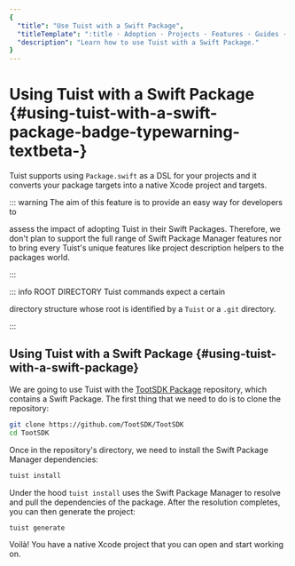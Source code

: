 ```yaml
---
{
  "title": "Use Tuist with a Swift Package",
  "titleTemplate": ":title · Adoption · Projects · Features · Guides · Tuist",
  "description": "Learn how to use Tuist with a Swift Package."
}
---
```

# Using Tuist with a Swift Package <Badge type="warning" text="beta" /> {#using-tuist-with-a-swift-package-badge-typewarning-textbeta-}

Tuist supports using `Package.swift` as a DSL for your projects and it converts
your package targets into a native Xcode project and targets.

::: warning The aim of this feature is to provide an easy way for developers to
<!-- -->
assess the impact of adopting Tuist in their Swift Packages. Therefore, we
don't plan to support the full range of Swift Package Manager features nor to
bring every Tuist's unique features like
<LocalizedLink href="/guides/features/projects/code-sharing">project
description helpers</LocalizedLink> to the packages world.
<!-- -->
:::

::: info ROOT DIRECTORY Tuist commands expect a certain
<!-- -->
<LocalizedLink href="/guides/features/projects/directory-structure#standard-tuist-projects">directory
structure</LocalizedLink> whose root is identified by a `Tuist` or a `.git`
directory.
<!-- -->
:::

## Using Tuist with a Swift Package {#using-tuist-with-a-swift-package}

We are going to use Tuist with the [TootSDK
Package](https://github.com/TootSDK/TootSDK) repository, which contains a Swift
Package. The first thing that we need to do is to clone the repository:

```bash
git clone https://github.com/TootSDK/TootSDK
cd TootSDK
```

Once in the repository's directory, we need to install the Swift Package Manager
dependencies:

```bash
tuist install
```

Under the hood `tuist install` uses the Swift Package Manager to resolve and
pull the dependencies of the package. After the resolution completes, you can
then generate the project:

```bash
tuist generate
```

Voilà! You have a native Xcode project that you can open and start working on.
